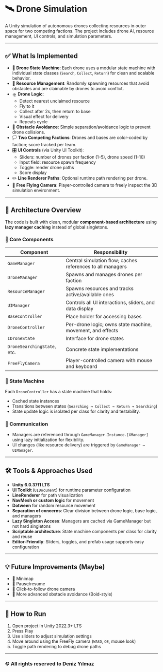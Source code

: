 
# 🛰️ Drone Simulation

A Unity simulation of autonomous drones collecting resources in outer space for two competing factions. The project includes drone AI, resource management, UI controls, and simulation parameters.

---

## ✅ What Is Implemented

- 🔄 **Drone State Machine**: Each drone uses a modular state machine with individual state classes (`Search`, `Collect`, `Return`) for clean and scalable behavior.
- 🧠 **Resource Management**: Randomly spawning resources that avoid obstacles and are claimable by drones to avoid conflict.
- 🛸 **Drone Logic**:
  - Detect nearest unclaimed resource
  - Fly to it
  - Collect after 2s, then return to base
  - Visual effect for delivery
  - Repeats cycle
- 🧭 **Obstacle Avoidance**: Simple separation/avoidance logic to prevent drone collisions.
- 🏳️ **Two Competing Factions**: Drones and bases are color-coded by faction; score tracked per team.
- 🎛️ **UI Controls** (via Unity UI Toolkit):
  - Sliders: number of drones per faction (1–5), drone speed (1-10)
  - Input field: resource spawn frequency
  - Toggle: render drone paths
  - Score display
- ✏️ **Line Renderer Paths**: Optional runtime path rendering per drone.
- 🎥 **Free Flying Camera**: Player-controlled camera to freely inspect the 3D simulation environment.

---

## 🧩 Architecture Overview

The code is built with clean, modular **component-based architecture** using **lazy manager caching** instead of global singletons.

### 🧠 Core Components

| Component        | Responsibility |
|------------------|----------------|
| `GameManager`     | Central simulation flow; caches references to all managers |
| `DroneManager`    | Spawns and manages drones per faction |
| `ResourceManager` | Spawns resources and tracks active/available ones |
| `UIManager`       | Controls all UI interactions, sliders, and data display |
| `BaseController`  | Place holder for accessing bases |
| `DroneController` | Per-drone logic; owns state machine, movement, and effects |
| `IDroneState`     | Interface for drone states |
| `DroneSearchingState`, etc. | Concrete state implementations |
| `FreeFlyCamera`   | Player-controlled camera with mouse and keyboard |

### 🔄 State Machine

Each `DroneController` has a state machine that holds:
- Cached state instances
- Transitions between states (`Searching → Collect → Return → Searching`)
- State update logic is isolated per class for clarity and testability.

### 🔗 Communication

- Managers are referenced through `GameManager.Instance.[XManager]` using lazy initialization for flexibility.
- UI changes (like resource delivery) are triggered by `GameManager → UIManager`.

---

## 🛠️ Tools & Approaches Used

- **Unity 6.0.37f1 LTS**
- **UI Toolkit** (`UIDocument`) for runtime parameter configuration
- **LineRenderer** for path visualization
- **NavMesh or custom logic** for movement 
- **Dotween** for random resource movement
- **Separation of concerns**: Clear division between drone logic, base logic, and managers
- **Lazy Singleton Access**: Managers are cached via GameManager but not hard singletons
- **Scriptable architecture**: State machine components per class for clarity and reuse
- **Editor-Friendly**: Sliders, toggles, and prefab usage supports easy configuration

---

## 💡 Future Improvements (Maybe)

- 📍 Minimap
- 🔄 Pause/resume
- 🎯 Click-to-follow drone camera
- 🧪 More advanced obstacle avoidance (Boid-style)

---

## 📂 How to Run

1. Open project in Unity 2022.3+ LTS
2. Press Play
3. Use sliders to adjust simulation settings
4. Move around using the FreeFly camera (`WASD`, `QE`, mouse look)
5. Toggle path rendering to debug drone paths

---

### © All rights reserved to **Deniz Yılmaz**
